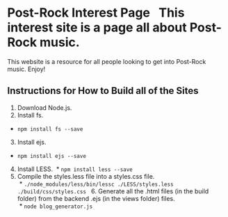 # Post-Rock Interest Page   This interest site is a page all about Post-Rock music.
This website is a resource for all people looking to get into Post-Rock music. Enjoy!   
## Instructions for How to Build all of the Sites  
1. Download Node.js. 
2. Install fs. 
* `npm install fs --save`    
3. Install ejs. 
* `npm install ejs --save`    
4. Install LESS.
 * `npm install less --save` 
5. Compile the styles.less file into a styles.css file.     
 * `./node_modules/less/bin/lessc ./LESS/styles.less ./build/css/styles.css`
  6. Generate all the .html files (in the build folder) from the backend .ejs (in the views folder) files.  
 * `node blog_generator.js`
